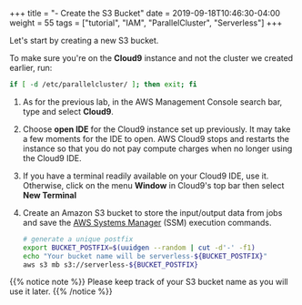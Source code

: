 +++
title = "- Create the S3 Bucket"
date = 2019-09-18T10:46:30-04:00
weight = 55
tags = ["tutorial", "IAM", "ParallelCluster", "Serverless"]
+++

Let's start by creating a new S3 bucket.

To make sure you're on the **Cloud9** instance and not the cluster we created earlier, run:

```bash
if [ -d /etc/parallelcluster/ ]; then exit; fi
```

1. As for the previous lab, in the AWS Management Console search bar, type and select **Cloud9**.
2. Choose **open IDE** for the Cloud9 instance set up previously. It may take a few moments for the IDE to open. AWS Cloud9 stops and restarts the instance so that you do not pay compute charges when no longer using the Cloud9 IDE.
3. If you have a terminal readily available on your Cloud9 IDE, use it. Otherwise, click on the menu **Window** in Cloud9's top bar then select **New Terminal**
4. Create an Amazon S3 bucket to store the input/output data from jobs and save the [AWS Systems Manager](https://docs.aws.amazon.com/systems-manager/latest/userguide/what-is-systems-manager.html) (SSM) execution commands.

    ```bash
    # generate a unique postfix
    export BUCKET_POSTFIX=$(uuidgen --random | cut -d'-' -f1)
    echo "Your bucket name will be serverless-${BUCKET_POSTFIX}"
    aws s3 mb s3://serverless-${BUCKET_POSTFIX}
    ```
{{% notice note %}}
Please keep track of your S3 bucket name as you will use it later.
{{% /notice %}}

